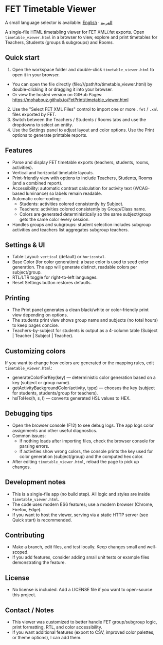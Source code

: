 FET Timetable Viewer
====================

A small language selector is available: [English](README.md) · [العربية](README.ar.md)

A single-file HTML timetabling viewer for FET XML/.fet exports. Open `timetable_viewer.html` in a browser to view, explore and print timetables for Teachers, Students (groups & subgroups) and Rooms.

Quick start
-----------
1. Open the workspace folder and double-click `timetable_viewer.html` to open it in your browser.
  - You can open the file directly (file:///path/to/timetable_viewer.html) by double-clicking it or dragging it into your browser.
  - Or view the hosted version on GitHub Pages: https://mohabouz.github.io/FetPrint/timetable_viewer.html

2. Use the "Select FET XML Files" control to import one or more `.fet` / `.xml` files exported by FET.
3. Switch between the Teachers / Students / Rooms tabs and use the dropdowns to select an entity.
4. Use the Settings panel to adjust layout and color options. Use the Print options to generate printable reports.

Features
--------
- Parse and display FET timetable exports (teachers, students, rooms, activities).
- Vertical and horizontal timetable layouts.
- Print-friendly view with options to include Teachers, Students, Rooms (and a combined report).
- Accessibility: automatic contrast calculation for activity text (WCAG-based luminance) so labels remain readable.
- Automatic color-coding:
  - Students: activities colored consistently by Subject.
  - Teachers: activities colored consistently by Group/Class name.
  - Colors are generated deterministically so the same subject/group gets the same color every session.
- Handles groups and subgroups: student selection includes subgroup activities and teachers list aggregates subgroup teachers.

Settings & UI
-------------
- Table Layout: `vertical` (default) or `horizontal`.
- Base Color (for color generation): a base color is used to seed color generation. The app will generate distinct, readable colors per subject/group.
- RTL/LTR toggle for right-to-left languages.
- Reset Settings button restores defaults.

Printing
--------
- The Print panel generates a clean black/white or color-friendly print view depending on options.
- The students print view shows group name and subjects (no total hours) to keep pages concise.
- Teachers-by-subject for students is output as a 4-column table (Subject | Teacher | Subject | Teacher).

Customizing colors
------------------
If you want to change how colors are generated or the mapping rules, edit `timetable_viewer.html`:
- generateColorForKey(key) — deterministic color generation based on a key (subject or group name).
- getActivityBackgroundColor(activity, type) — chooses the key (subject for students, students/group for teachers).
- hslToHex(h, s, l) — converts generated HSL values to HEX.

Debugging tips
--------------
- Open the browser console (F12) to see debug logs. The app logs color assignments and other useful diagnostics.
- Common issues:
  - If nothing loads after importing files, check the browser console for parsing errors.
  - If activities show wrong colors, the console prints the key used for color generation (subject/group) and the computed hex color.
- After editing `timetable_viewer.html`, reload the page to pick up changes.

Development notes
-----------------
- This is a single-file app (no build step). All logic and styles are inside `timetable_viewer.html`.
- The code uses modern ES6 features; use a modern browser (Chrome, Firefox, Edge).
- If you want to host the viewer, serving via a static HTTP server (see Quick start) is recommended.

Contributing
------------
- Make a branch, edit files, and test locally. Keep changes small and well-scoped.
- If you add features, consider adding small unit tests or example files demonstrating the feature.

License
-------
- No license is included. Add a LICENSE file if you want to open-source this project.

Contact / Notes
---------------
- This viewer was customized to better handle FET group/subgroup logic, print formatting, RTL, and color accessibility.
- If you want additional features (export to CSV, improved color palettes, or theme options), I can add them.
